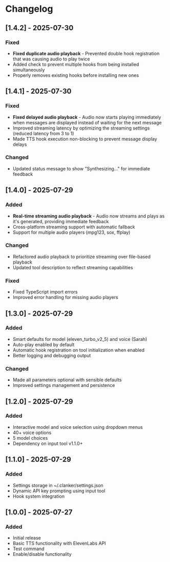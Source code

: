 # Changelog

## [1.4.2] - 2025-07-30

### Fixed
- **Fixed duplicate audio playback** - Prevented double hook registration that was causing audio to play twice
- Added check to prevent multiple hooks from being installed simultaneously
- Properly removes existing hooks before installing new ones

## [1.4.1] - 2025-07-30

### Fixed
- **Fixed delayed audio playback** - Audio now starts playing immediately when messages are displayed instead of waiting for the next message
- Improved streaming latency by optimizing the streaming settings (reduced latency from 3 to 1)
- Made TTS hook execution non-blocking to prevent message display delays

### Changed
- Updated status message to show "Synthesizing..." for immediate feedback

## [1.4.0] - 2025-07-29

### Added
- **Real-time streaming audio playback** - Audio now streams and plays as it's generated, providing immediate feedback
- Cross-platform streaming support with automatic fallback
- Support for multiple audio players (mpg123, sox, ffplay)

### Changed
- Refactored audio playback to prioritize streaming over file-based playback
- Updated tool description to reflect streaming capabilities

### Fixed
- Fixed TypeScript import errors
- Improved error handling for missing audio players

## [1.3.0] - 2025-07-29

### Added
- Smart defaults for model (eleven_turbo_v2_5) and voice (Sarah)
- Auto-play enabled by default
- Automatic hook registration on tool initialization when enabled
- Better logging and debugging output

### Changed
- Made all parameters optional with sensible defaults
- Improved settings management and persistence

## [1.2.0] - 2025-07-29

### Added
- Interactive model and voice selection using dropdown menus
- 40+ voice options
- 5 model choices
- Dependency on input tool v1.1.0+

## [1.1.0] - 2025-07-29

### Added
- Settings storage in ~/.clanker/settings.json
- Dynamic API key prompting using input tool
- Hook system integration

## [1.0.0] - 2025-07-27

### Added
- Initial release
- Basic TTS functionality with ElevenLabs API
- Test command
- Enable/disable functionality